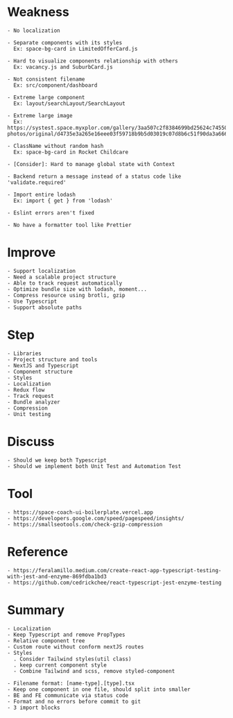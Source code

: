 # Weakness

    - No localization

    - Separate components with its styles
      Ex: space-bg-card in LimitedOfferCard.js

    - Hard to visualize components relationship with others
      Ex: vacancy.js and SuburbCard.js

    - Not consistent filename
      Ex: src/component/dashboard

    - Extreme large component
      Ex: layout/searchLayout/SearchLayout

    - Extreme large image
      Ex: https://systest.space.myxplor.com/gallery/3aa507c2f8384699bd25624c74550057eb1598ab2153df08f2df5e6efa2c81f1/org-photos/original/d4735e3a265e16eee03f59718b9b5d03019c07d8b6c51f90da3a666eec13ab35.png

    - ClassName without random hash
      Ex: space-bg-card in Rocket Childcare

    - [Consider]: Hard to manage global state with Context

    - Backend return a message instead of a status code like 'validate.required'

    - Import entire lodash
      Ex: import { get } from 'lodash'

    - Eslint errors aren't fixed

    - No have a formatter tool like Prettier

# Improve

    - Support localization
    - Need a scalable project structure
    - Able to track request automatically
    - Optimize bundle size with lodash, moment...
    - Compress resource using brotli, gzip
    - Use Typescript
    - Support absolute paths

# Step

    - Libraries
    - Project structure and tools
    - NextJS and Typescript
    - Component structure
    - Styles
    - Localization
    - Redux flow
    - Track request
    - Bundle analyzer
    - Compression
    - Unit testing

# Discuss

    - Should we keep both Typescript
    - Should we implement both Unit Test and Automation Test

# Tool

    - https://space-coach-ui-boilerplate.vercel.app
    - https://developers.google.com/speed/pagespeed/insights/
    - https://smallseotools.com/check-gzip-compression

# Reference

    - https://feralamillo.medium.com/create-react-app-typescript-testing-with-jest-and-enzyme-869fdba1bd3
    - https://github.com/cedrickchee/react-typescript-jest-enzyme-testing

# Summary

    - Localization
    - Keep Typescript and remove PropTypes
    - Relative component tree
    - Custom route without conform nextJS routes
    - Styles
      . Consider Tailwind styles(util class)
      . keep current component style
      - Combine Tailwind and scss, remove styled-component

    - Filename format: [name-type].[type].tsx
    - Keep one component in one file, should split into smaller
    - BE and FE communicate via status code
    - Format and no errors before commit to git
    - 3 import blocks
